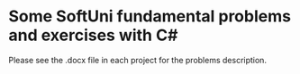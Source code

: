 # Some SoftUni fundamental problems and exercises with C#
Please see the .docx file in each project for the problems description.
